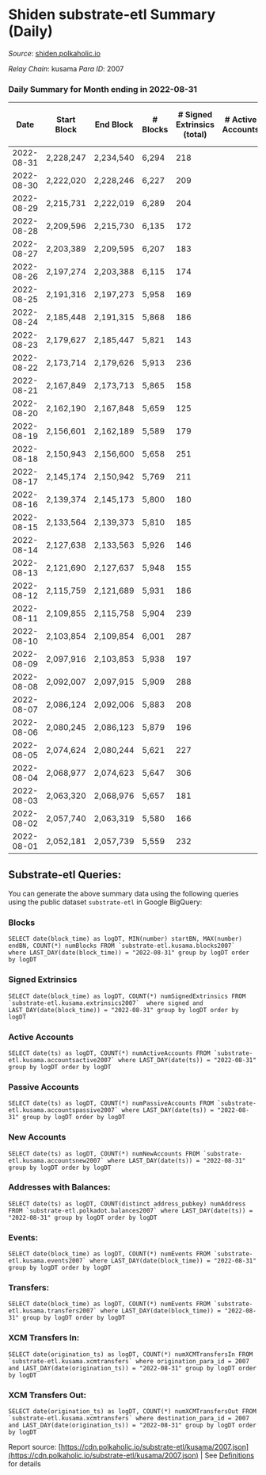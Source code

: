 # Shiden substrate-etl Summary (Daily)

_Source_: [shiden.polkaholic.io](https://shiden.polkaholic.io)

*Relay Chain*: kusama
*Para ID*: 2007



### Daily Summary for Month ending in 2022-08-31


| Date | Start Block | End Block | # Blocks | # Signed Extrinsics (total) | # Active Accounts | # Passive | # New | # Addresses with Balances | # Events | # Transfers | # XCM Transfers In | # XCM Transfers Out | Issues | 
| ---- | ----------- | --------- | -------- | --------------------------- | ----------------- | --------- | ----- | ------------------------- | -------- | ----------- | ------------------ | ------------------- | ------ |
| 2022-08-31 | 2,228,247 | 2,234,540 | 6,294 | 218 |  |  |  | 632,709 | 50,392 | 6,488 ($54,249.57) | 3 ($5.73) | 3  |  |
| 2022-08-30 | 2,222,020 | 2,228,246 | 6,227 | 209 |  |  |  | 632,694 | 47,259 | 6,371 ($11,746.53) | 2 ($33.57) | 5 ($33.80) |  |
| 2022-08-29 | 2,215,731 | 2,222,019 | 6,289 | 204 |  |  |  | 632,680 | 57,890 | 6,422 ($71,767.83) | 7 ($0.69) | 2 ($4.63) |  |
| 2022-08-28 | 2,209,596 | 2,215,730 | 6,135 | 172 |  |  |  | 632,639 | 50,057 | 6,469 ($41,005.74) | 2  | 2 ($23.43) |  |
| 2022-08-27 | 2,203,389 | 2,209,595 | 6,207 | 183 |  |  |  | 632,562 | 49,883 | 6,657 ($69,991.72) | 1 ($4.33) | 2 ($48.70) |  |
| 2022-08-26 | 2,197,274 | 2,203,388 | 6,115 | 174 |  |  |  | 632,544 | 53,971 | 6,624 ($11,078.61) |   | 1 ($9.50) |  |
| 2022-08-25 | 2,191,316 | 2,197,273 | 5,958 | 169 |  |  |  | 632,518 | 64,588 | 6,164 ($53,616.68) |   |   |  |
| 2022-08-24 | 2,185,448 | 2,191,315 | 5,868 | 186 |  |  |  | 632,504 | 59,848 | 6,348 ($604,449.73) |   | 1 ($62.29) |  |
| 2022-08-23 | 2,179,627 | 2,185,447 | 5,821 | 143 |  |  |  | 632,488 | 53,979 | 6,625 ($22,749.83) | 3 ($3.89) | 2 ($2.82) |  |
| 2022-08-22 | 2,173,714 | 2,179,626 | 5,913 | 236 |  |  |  | 632,004 | 52,690 | 6,260 ($31,749.80) | 3 ($67.35) |   |  |
| 2022-08-21 | 2,167,849 | 2,173,713 | 5,865 | 158 |  |  |  |  | 188,702 | 21,851 ($26,866.68) |   | 1  |  |
| 2022-08-20 | 2,162,190 | 2,167,848 | 5,659 | 125 |  |  |  |  | 167,477 | 19,587 ($41,423.17) | 3 ($4.34) | 1 ($3.74) |  |
| 2022-08-19 | 2,156,601 | 2,162,189 | 5,589 | 179 |  |  |  |  | 137,595 | 15,433 ($20,977.49) | 1 ($0.04) | 3 ($52.03) |  |
| 2022-08-18 | 2,150,943 | 2,156,600 | 5,658 | 251 |  |  |  | 594,425 | 89,785 | 10,974 ($204,106.26) | 7 ($1.08) | 2 ($0.20) |  |
| 2022-08-17 | 2,145,174 | 2,150,942 | 5,769 | 211 |  |  |  |  | 139,971 | 16,113 ($52,570.24) | 2 ($1.81) | 1 ($1.81) |  |
| 2022-08-16 | 2,139,374 | 2,145,173 | 5,800 | 180 |  |  |  |  | 116,467 | 13,865 ($65,555.52) | 4 ($5.22) |   |  |
| 2022-08-15 | 2,133,564 | 2,139,373 | 5,810 | 185 |  |  |  |  | 94,962 | 11,433 ($97,067.21) | 1 ($6.62) | 2 ($40.75) |  |
| 2022-08-14 | 2,127,638 | 2,133,563 | 5,926 | 146 |  |  |  | 567,106 | 65,526 | 8,322 ($51,756.55) |   |   |  |
| 2022-08-13 | 2,121,690 | 2,127,637 | 5,948 | 155 |  |  |  | 565,494 | 45,569 | 6,406 ($203,520.38) |   |   |  |
| 2022-08-12 | 2,115,759 | 2,121,689 | 5,931 | 186 |  |  |  |  | 51,759 | 6,754 ($129,888.11) | 1 ($0.004) | 3 ($19.23) |  |
| 2022-08-11 | 2,109,855 | 2,115,758 | 5,904 | 239 |  |  |  |  | 57,746 | 6,975 ($202,417.81) | 1 ($30.00) | 2 ($29.34) |  |
| 2022-08-10 | 2,103,854 | 2,109,854 | 6,001 | 287 |  |  |  | 564,957 | 141,317 | 15,594 ($73,533.23) | 1  | 2 ($14.75) |  |
| 2022-08-09 | 2,097,916 | 2,103,853 | 5,938 | 197 |  |  |  |  | 63,697 | 7,709 ($52,824.46) | 2 ($0.26) | 3 ($73.33) |  |
| 2022-08-08 | 2,092,007 | 2,097,915 | 5,909 | 288 |  |  |  |  | 72,515 | 6,653 ($91,183.50) | 2 ($0.20) | 2 ($50.39) |  |
| 2022-08-07 | 2,086,124 | 2,092,006 | 5,883 | 208 |  |  |  |  | 50,896 | 6,391 ($91,934.07) | 3 ($2.26) | 3 ($22.72) |  |
| 2022-08-06 | 2,080,245 | 2,086,123 | 5,879 | 196 |  |  |  | 556,801 | 63,306 | 7,356 ($84,933.92) | 1 ($3.57) | 1 ($3.50) |  |
| 2022-08-05 | 2,074,624 | 2,080,244 | 5,621 | 227 |  |  |  |  | 103,304 | 6,720 ($49,843.54) | 5 ($1.87) | 6 ($4.46) |  |
| 2022-08-04 | 2,068,977 | 2,074,623 | 5,647 | 306 |  |  |  |  | 89,498 | 6,412 ($86,280.76) | 6 ($29.30) | 4 ($1.48) |  |
| 2022-08-03 | 2,063,320 | 2,068,976 | 5,657 | 181 |  |  |  | 556,465 | 55,424 | 6,724 ($20,154.03) | 3  |   |  |
| 2022-08-02 | 2,057,740 | 2,063,319 | 5,580 | 166 |  |  |  |  | 62,566 | 6,233 ($67,467.36) | 2 ($12.29) | 3 ($3.79) |  |
| 2022-08-01 | 2,052,181 | 2,057,739 | 5,559 | 232 |  |  |  | 556,329 | 75,437 | 6,783 ($140,806.87) | 4 ($6.09) | 3 ($12.55) |  |

## Substrate-etl Queries:
You can generate the above summary data using the following queries using the public dataset `substrate-etl` in Google BigQuery:


### Blocks
```
SELECT date(block_time) as logDT, MIN(number) startBN, MAX(number) endBN, COUNT(*) numBlocks FROM `substrate-etl.kusama.blocks2007`  where LAST_DAY(date(block_time)) = "2022-08-31" group by logDT order by logDT
```


### Signed Extrinsics
```
SELECT date(block_time) as logDT, COUNT(*) numSignedExtrinsics FROM `substrate-etl.kusama.extrinsics2007`  where signed and LAST_DAY(date(block_time)) = "2022-08-31" group by logDT order by logDT
```


### Active Accounts
```
SELECT date(ts) as logDT, COUNT(*) numActiveAccounts FROM `substrate-etl.kusama.accountsactive2007` where LAST_DAY(date(ts)) = "2022-08-31" group by logDT order by logDT
```


### Passive Accounts
```
SELECT date(ts) as logDT, COUNT(*) numPassiveAccounts FROM `substrate-etl.kusama.accountspassive2007` where LAST_DAY(date(ts)) = "2022-08-31" group by logDT order by logDT
```


### New Accounts
```
SELECT date(ts) as logDT, COUNT(*) numNewAccounts FROM `substrate-etl.kusama.accountsnew2007` where LAST_DAY(date(ts)) = "2022-08-31" group by logDT order by logDT
```


### Addresses with Balances:
```
SELECT date(ts) as logDT, COUNT(distinct address_pubkey) numAddress FROM `substrate-etl.polkadot.balances2007` where LAST_DAY(date(ts)) = "2022-08-31" group by logDT order by logDT
```


### Events:
```
SELECT date(block_time) as logDT, COUNT(*) numEvents FROM `substrate-etl.kusama.events2007` where LAST_DAY(date(block_time)) = "2022-08-31" group by logDT order by logDT
```


### Transfers:
```
SELECT date(block_time) as logDT, COUNT(*) numEvents FROM `substrate-etl.kusama.transfers2007` where LAST_DAY(date(block_time)) = "2022-08-31" group by logDT order by logDT
```


### XCM Transfers In:
```
SELECT date(origination_ts) as logDT, COUNT(*) numXCMTransfersIn FROM `substrate-etl.kusama.xcmtransfers` where origination_para_id = 2007 and LAST_DAY(date(origination_ts)) = "2022-08-31" group by logDT order by logDT
```


### XCM Transfers Out:
```
SELECT date(origination_ts) as logDT, COUNT(*) numXCMTransfersOut FROM `substrate-etl.kusama.xcmtransfers` where destination_para_id = 2007 and LAST_DAY(date(origination_ts)) = "2022-08-31" group by logDT order by logDT
```



Report source: [https://cdn.polkaholic.io/substrate-etl/kusama/2007.json](https://cdn.polkaholic.io/substrate-etl/kusama/2007.json) | See [Definitions](/DEFINITIONS.md) for details
